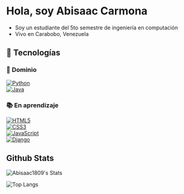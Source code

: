 
# Hola, soy Abisaac Carmona

* Soy un estudiante del 5to semestre de ingeniería en computación 
* Vivo en Carabobo, Venezuela

## 🚀 Tecnologías

### 🔷 **Dominio**  
[![Python](https://img.shields.io/badge/Python-3776AB?style=for-the-badge&logo=python&logoColor=white)](https://www.python.org/)  
[![Java](https://img.shields.io/badge/Java-007396?style=for-the-badge&logo=openjdk&logoColor=white)](https://www.java.com/)  

### 📚 **En aprendizaje**  
[![HTML5](https://img.shields.io/badge/HTML5-E34F26?style=for-the-badge&logo=html5&logoColor=white)](https://developer.mozilla.org/en-US/docs/Web/HTML)  
[![CSS3](https://img.shields.io/badge/CSS3-1572B6?style=for-the-badge&logo=css3&logoColor=white)](https://developer.mozilla.org/en-US/docs/Web/CSS)  
[![JavaScript](https://img.shields.io/badge/JavaScript-F7DF1E?style=for-the-badge&logo=javascript&logoColor=black)](https://developer.mozilla.org/en-US/docs/Web/JavaScript)  
[![Django](https://img.shields.io/badge/Django-092E20?style=for-the-badge&logo=django&logoColor=white)](https://www.djangoproject.com/)   
## Github Stats


![Abisaac1809's Stats](https://github-readme-stats.vercel.app/api?username=Abisaac1809&theme=tokyonight&show_icons=true&hide_border=true&count_private=true)


![Top Langs](https://github-readme-stats.vercel.app/api/top-langs/?username=Abisaac1809&layout=compact&theme=tokyonight&hide_border=true)
